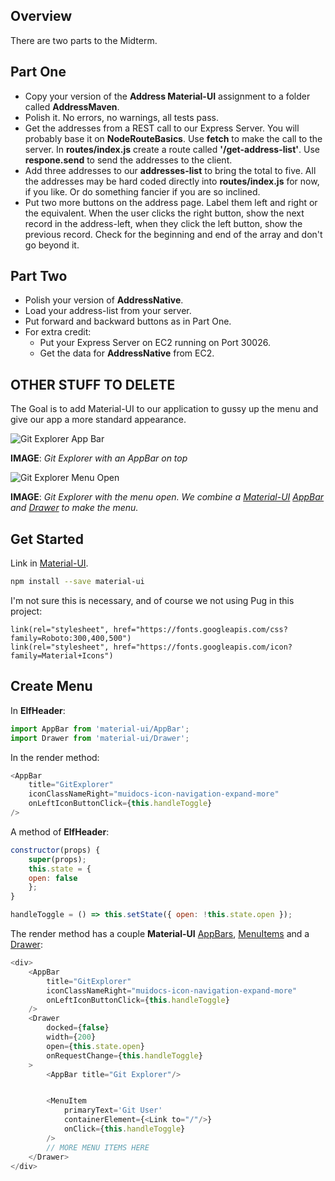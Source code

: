 ## Overview

There are two parts to the Midterm.

## Part One

- Copy your version of the **Address Material-UI** assignment to a folder called **AddressMaven**.
- Polish it. No errors, no warnings, all tests pass.
- Get the addresses from a REST call to our Express Server. You will probably base it on **NodeRouteBasics**. Use **fetch** to make the call to the server. In **routes/index.js** create a route called **'/get-address-list'**. Use **respone.send** to send the addresses to the client.
- Add three addresses to our **addresses-list** to bring the total to five. All the addresses may be hard coded directly into **routes/index.js** for now, if you like. Or do something fancier if you are so inclined.
- Put two more buttons on the address page. Label them left and right or the equivalent. When the user clicks the right button, show the next record in the address-left, when they click the left button, show the previous record. Check for the beginning and end of the array and don't go beyond it.

## Part Two

- Polish your version of **AddressNative**.
- Load your address-list from your server.
- Put forward and backward buttons as in Part One.
- For extra credit:
	- Put your Express Server on EC2 running on Port 30026.
	- Get the data for **AddressNative** from EC2.


## OTHER STUFF TO DELETE

The Goal is to add Material-UI to our application to gussy up the menu and give our app a more standard appearance.

![Git Explorer App Bar][ge-ab]

**IMAGE**: _Git Explorer with an AppBar on top_

![Git Explorer Menu Open][gem]

**IMAGE**: _Git Explorer with the menu open. We combine a [Material-UI][limu] [AppBar][ab] and [Drawer][dr] to make the menu._

## Get Started

Link in [Material-UI][limu].

```bash
npm install --save material-ui
```

I'm not sure this is necessary, and of course we not using Pug in this project:

```
link(rel="stylesheet", href="https://fonts.googleapis.com/css?family=Roboto:300,400,500")
link(rel="stylesheet", href="https://fonts.googleapis.com/icon?family=Material+Icons")
```

## Create Menu

In **ElfHeader**:


```javascript
import AppBar from 'material-ui/AppBar';
import Drawer from 'material-ui/Drawer';
```

In the render method:

```javascript
<AppBar
	title="GitExplorer"
	iconClassNameRight="muidocs-icon-navigation-expand-more"
	onLeftIconButtonClick={this.handleToggle}
/>
```

A method of **ElfHeader**:

```javascript
constructor(props) {
	super(props);
	this.state = {
	open: false
	};
}

handleToggle = () => this.setState({ open: !this.state.open });
```

The render method has a couple **Material-UI** [AppBars][ab], [MenuItems][mi] and a [Drawer][dr]:

```javascript
<div>
    <AppBar
        title="GitExplorer"
        iconClassNameRight="muidocs-icon-navigation-expand-more"
        onLeftIconButtonClick={this.handleToggle}
    />
    <Drawer
        docked={false}
        width={200}
        open={this.state.open}
        onRequestChange={this.handleToggle}
    >
        <AppBar title="Git Explorer"/>


        <MenuItem
            primaryText='Git User'
            containerElement={<Link to="/"/>}
            onClick={this.handleToggle}
        />
        // MORE MENU ITEMS HERE
    </Drawer>
</div>
```

<!-- Elven Links -->

[ab]: http://www.material-ui.com/#/components/app-bar
[mi]: http://www.material-ui.com/#/components/menu
[dr]: http://www.material-ui.com/#/components/drawer
[limu]: https://www.material-ui.com/#/
[ge-ab]:https://s3.amazonaws.com/bucket01.elvenware.com/images/git-explorer-mui-app-bar.png

[gem]: https://s3.amazonaws.com/bucket01.elvenware.com/images/git-explorer-mui-menu.png
